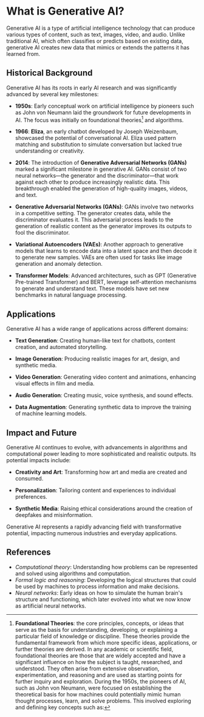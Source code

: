 # What is Generative AI?

Generative AI is a type of artificial intelligence technology that can produce various types of content, such as text, images, video, and audio. Unlike traditional AI, which often classifies or predicts based on existing data, generative AI creates new data that mimics or extends the patterns it has learned from.

## Historical Background

Generative AI has its roots in early AI research and was significantly advanced by several key milestones:

- **1950s**: Early conceptual work on artificial intelligence by pioneers such as John von Neumann laid the groundwork for future developments in AI. The focus was initially on foundational theories[^1] and algorithms.

- **1966**: **Eliza**, an early chatbot developed by Joseph Weizenbaum, showcased the potential of conversational AI. Eliza used pattern matching and substitution to simulate conversation but lacked true understanding or creativity.

- **2014**: The introduction of **Generative Adversarial Networks (GANs)** marked a significant milestone in generative AI. GANs consist of two neural networks—the generator and the discriminator—that work against each other to produce increasingly realistic data. This breakthrough enabled the generation of high-quality images, videos, and text.

- **Generative Adversarial Networks (GANs)**: GANs involve two networks in a competitive setting. The generator creates data, while the discriminator evaluates it. This adversarial process leads to the generation of realistic content as the generator improves its outputs to fool the discriminator.

- **Variational Autoencoders (VAEs)**: Another approach to generative models that learns to encode data into a latent space and then decode it to generate new samples. VAEs are often used for tasks like image generation and anomaly detection.

- **Transformer Models**: Advanced architectures, such as GPT (Generative Pre-trained Transformer) and BERT, leverage self-attention mechanisms to generate and understand text. These models have set new benchmarks in natural language processing.

## Applications

Generative AI has a wide range of applications across different domains:

- **Text Generation**: Creating human-like text for chatbots, content creation, and automated storytelling.
  
- **Image Generation**: Producing realistic images for art, design, and synthetic media.

- **Video Generation**: Generating video content and animations, enhancing visual effects in film and media.

- **Audio Generation**: Creating music, voice synthesis, and sound effects.

- **Data Augmentation**: Generating synthetic data to improve the training of machine learning models.

## Impact and Future

Generative AI continues to evolve, with advancements in algorithms and computational power leading to more sophisticated and realistic outputs. Its potential impacts include:

- **Creativity and Art**: Transforming how art and media are created and consumed.

- **Personalization**: Tailoring content and experiences to individual preferences.

- **Synthetic Media**: Raising ethical considerations around the creation of deepfakes and misinformation.

Generative AI represents a rapidly advancing field with transformative potential, impacting numerous industries and everyday applications.

## References
[^1]: **Foundational Theories**: the core principles, concepts, or ideas that serve as the basis for understanding, developing, or explaining a particular field of knowledge or discipline. These theories provide the fundamental framework from which more specific ideas, applications, or further theories are derived.
In any academic or scientific field, foundational theories are those that are widely accepted and have a significant influence on how the subject is taught, researched, and understood. They often arise from extensive observation, experimentation, and reasoning and are used as starting points for further inquiry and exploration.
During the 1950s, the pioneers of AI, such as John von Neumann, were focused on establishing the theoretical basis for how machines could potentially mimic human thought processes, learn, and solve problems. This involved exploring and defining key concepts such as:
- *Computational theory*: Understanding how problems can be represented and solved using algorithms and computation.
- *Formal logic and reasoning*: Developing the logical structures that could be used by machines to process information and make decisions.
- *Neural networks*: Early ideas on how to simulate the human brain's structure and functioning, which later evolved into what we now know as artificial neural networks.
